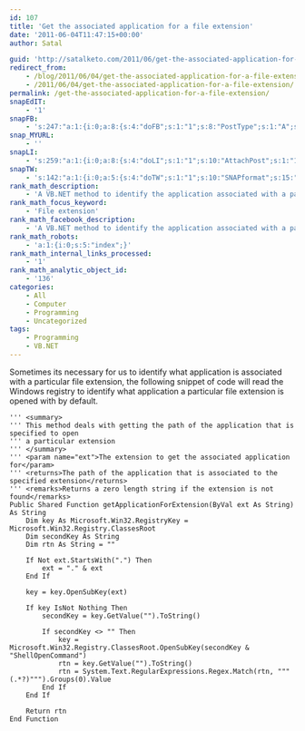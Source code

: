 ```yaml
---
id: 107
title: 'Get the associated application for a file extension'
date: '2011-06-04T11:47:15+00:00'
author: Satal

guid: 'http://satalketo.com/2011/06/get-the-associated-application-for-a-file-extension/'
redirect_from:
    - /blog/2011/06/04/get-the-associated-application-for-a-file-extension/
    - /2011/06/04/get-the-associated-application-for-a-file-extension/
permalink: /get-the-associated-application-for-a-file-extension/
snapEdIT:
    - '1'
snapFB:
    - 's:247:"a:1:{i:0;a:8:{s:4:"doFB";s:1:"1";s:8:"PostType";s:1:"A";s:10:"AttachPost";s:1:"1";s:10:"SNAPformat";s:51:"New post (%TITLE%) has been published on %SITENAME%";s:9:"isAutoImg";s:1:"A";s:8:"imgToUse";b:0;s:9:"isAutoURL";s:1:"A";s:8:"urlToUse";b:0;}}";'
snap_MYURL:
    - ''
snapLI:
    - 's:259:"a:1:{i:0;a:8:{s:4:"doLI";s:1:"1";s:10:"AttachPost";s:1:"1";s:10:"SNAPformat";s:41:"New post has been published on %SITENAME%";s:11:"SNAPformatT";s:18:"New Post - %TITLE%";s:9:"isAutoImg";s:1:"A";s:8:"imgToUse";b:0;s:9:"isAutoURL";s:1:"A";s:8:"urlToUse";b:0;}}";'
snapTW:
    - 's:142:"a:1:{i:0;a:5:{s:4:"doTW";s:1:"1";s:10:"SNAPformat";s:15:"%TITLE% - %URL%";s:8:"attchImg";s:1:"1";s:9:"isAutoImg";s:1:"A";s:8:"imgToUse";b:0;}}";'
rank_math_description:
    - 'A VB.NET method to identify the application associated with a particular file extension'
rank_math_focus_keyword:
    - 'File extension'
rank_math_facebook_description:
    - 'A VB.NET method to identify the application associated with a particular file extension'
rank_math_robots:
    - 'a:1:{i:0;s:5:"index";}'
rank_math_internal_links_processed:
    - '1'
rank_math_analytic_object_id:
    - '136'
categories:
    - All
    - Computer
    - Programming
    - Uncategorized
tags:
    - Programming
    - VB.NET
---
```


Sometimes its necessary for us to identify what application is associated with a particular file extension, the following snippet of code will read the Windows registry to identify what application a particular file extension is opened with by default.

```vbnet
''' <summary>
''' This method deals with getting the path of the application that is specified to open
''' a particular extension
''' </summary>
''' <param name="ext">The extension to get the associated application for</param>
''' <returns>The path of the application that is associated to the specified extension</returns>
''' <remarks>Returns a zero length string if the extension is not found</remarks>
Public Shared Function getApplicationForExtension(ByVal ext As String) As String
    Dim key As Microsoft.Win32.RegistryKey = Microsoft.Win32.Registry.ClassesRoot
    Dim secondKey As String
    Dim rtn As String = ""

    If Not ext.StartsWith(".") Then
        ext = "." & ext
    End If

    key = key.OpenSubKey(ext)

    If key IsNot Nothing Then
        secondKey = key.GetValue("").ToString()

        If secondKey <> "" Then
            key = Microsoft.Win32.Registry.ClassesRoot.OpenSubKey(secondKey & "ShellOpenCommand")
            rtn = key.GetValue("").ToString()
            rtn = System.Text.RegularExpressions.Regex.Match(rtn, """(.*?)""").Groups(0).Value
        End If
    End If

    Return rtn
End Function
```